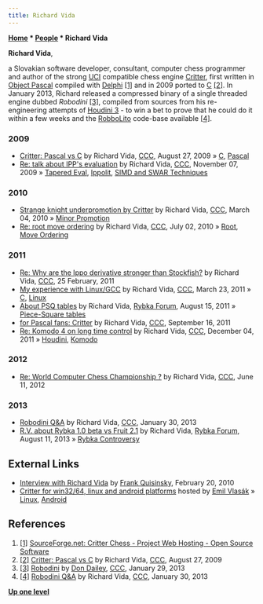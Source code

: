 ```yaml
---
title: Richard Vida
---
```

**[Home](Home "Home") \* [People](People "People") \* Richard Vida**


**Richard Vida**,  

a Slovakian software developer, consultant, computer chess programmer and author of the strong [UCI](UCI "UCI") compatible chess engine [Critter](Critter "Critter"), first written in [Object Pascal](Pascal "Pascal") compiled with [Delphi](Delphi "Delphi") <a id="cite-note-1" href="#cite-ref-1">[1]</a> and in 2009 ported to [C](C "C") <a id="cite-note-2" href="#cite-ref-2">[2]</a>. In January 2013, Richard released a compressed binary of a single threaded engine dubbed *Robodini* <a id="cite-note-3" href="#cite-ref-3">[3]</a>, compiled from sources from his re-engineering attempts of [Houdini 3](Houdini "Houdini") - to win a bet to prove that he could do it within a few weeks and the [RobboLito](RobboLito "RobboLito") code-base available <a id="cite-note-4" href="#cite-ref-4">[4]</a>. 



### 2009


* [Critter: Pascal vs C](http://www.talkchess.com/forum/viewtopic.php?t=29562) by Richard Vida, [CCC](CCC "CCC"), August 27, 2009 » [C](C "C"), [Pascal](Pascal "Pascal")
* [Re: talk about IPP's evaluation](http://www.talkchess.com/forum/viewtopic.php?p=301746#301746) by Richard Vida, [CCC](CCC "CCC"), November 07, 2009 » [Tapered Eval](Tapered_Eval "Tapered Eval"), [Ippolit](Ippolit "Ippolit"), [SIMD and SWAR Techniques](SIMD_and_SWAR_Techniques "SIMD and SWAR Techniques")


### 2010


* [Strange knight underpromotion by Critter](http://www.talkchess.com/forum/viewtopic.php?topic_view=threads&p=335316&t=33059) by Richard Vida, [CCC](CCC "CCC"), March 04, 2010 » [Minor Promotion](Promotions#MinorPromotion "Promotions")
* [Re: root move ordering](http://www.talkchess.com/forum/viewtopic.php?topic_view=threads&p=359594&t=34655) by Richard Vida, [CCC](CCC "CCC"), July 02, 2010 » [Root](Root "Root"), [Move Ordering](Move_Ordering "Move Ordering")


### 2011


* [Re: Why are the Ippo derivative stronger than Stockfish?](http://www.talkchess.com/forum/viewtopic.php?topic_view=threads&p=396662&t=38198) by Richard Vida, [CCC](CCC "CCC"), 25 February, 2011
* [My experience with Linux/GCC](http://www.talkchess.com/forum/viewtopic.php?t=38523) by Richard Vida, [CCC](CCC "CCC"), March 23, 2011 » [C](C "C"), [Linux](Linux "Linux")
* [About PSQ tables](http://rybkaforum.net/cgi-bin/rybkaforum/topic_show.pl?tid=22662) by Richard Vida, [Rybka Forum](Computer_Chess_Forums "Computer Chess Forums"), August 15, 2011 » [Piece-Square tables](index.php?title=Piece-Square_tables&action=edit&redlink=1 "Piece-Square tables (page does not exist)")
* [for Pascal fans: Critter](http://www.talkchess.com/forum/viewtopic.php?t=40414) by Richard Vida, [CCC](CCC "CCC"), September 16, 2011
* [Re: Komodo 4 on long time control](http://talkchess.com/forum/viewtopic.php?topic_view=threads&p=436498&t=41272) by Richard Vida, [CCC](CCC "CCC"), December 04, 2011 » [Houdini](Houdini "Houdini"), [Komodo](Komodo "Komodo")


### 2012


* [Re: World Computer Chess Championship ?](http://www.talkchess.com/forum/viewtopic.php?topic_view=threads&p=468701&t=44000) by Richard Vida, [CCC](CCC "CCC"), June 11, 2012


### 2013


* [Robodini Q&A](http://www.talkchess.com/forum/viewtopic.php?t=47045) by Richard Vida, [CCC](CCC "CCC"), January 30, 2013
* [R.V. about Rybka 1.0 beta vs Fruit 2.1](http://rybkaforum.net/cgi-bin/rybkaforum/topic_show.pl?tid=27416) by Richard Vida, [Rybka Forum](Computer_Chess_Forums "Computer Chess Forums"), August 11, 2013 » [Rybka Controversy](Rybka_Controversy "Rybka Controversy")


## External Links


* [Interview with Richard Vida](https://www.schach-welt.de/schach/computerschach/interviews/richard-vida) by [Frank Quisinsky](Frank_Quisinsky "Frank Quisinsky"), February 20, 2010
* [Critter for win32/64, linux and android platforms](http://www.vlasak.biz/critter/) hosted by [Emil Vlasák](index.php?title=Emil_Vlas%C3%A1k&action=edit&redlink=1 "Emil Vlasák (page does not exist)") » [Linux](Linux "Linux"), [Android](Android "Android")


## References


1. <a id="cite-ref-1" href="#cite-note-1">[1]</a> [SourceForge.net: Critter Chess - Project Web Hosting - Open Source Software](http://critterchess.sourceforge.net/)
2. <a id="cite-ref-2" href="#cite-note-2">[2]</a> [Critter: Pascal vs C](http://www.talkchess.com/forum/viewtopic.php?t=29562) by Richard Vida, [CCC](CCC "CCC"), August 27, 2009
3. <a id="cite-ref-3" href="#cite-note-3">[3]</a> [Robodini](http://www.talkchess.com/forum/viewtopic.php?t=47034) by [Don Dailey](Don_Dailey "Don Dailey"), [CCC](CCC "CCC"), January 29, 2013
4. <a id="cite-ref-4" href="#cite-note-4">[4]</a> [Robodini Q&A](http://www.talkchess.com/forum/viewtopic.php?t=47045) by Richard Vida, [CCC](CCC "CCC"), January 30, 2013

**[Up one level](People "People")**







 
